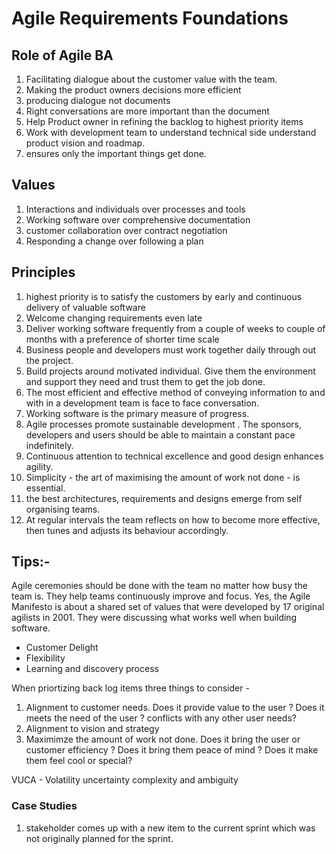 # Agile Requirements Foundations

## Role of Agile BA

1. Facilitating dialogue about the customer value with the team.
2. Making the product owners decisions more efficient
3. producing dialogue not documents
4. Right conversations are more important than the document
5. Help Product owner in refining the backlog to highest priority items
6. Work with development team to understand technical side understand product vision and roadmap.
7. ensures only the important things get done.

## Values

1. Interactions and individuals over processes and tools
2. Working software over comprehensive documentation
3. customer collaboration over contract negotiation
4. Responding a change over following a plan

## Principles

1. highest priority is to satisfy the customers by early and continuous delivery of valuable software
2. Welcome changing requirements even late
3. Deliver working software frequently from a couple of weeks to couple of months with a preference of shorter time scale
4. Business people and developers must work together daily through out the project.
5. Build projects around motivated individual. Give them the environment and support they need and trust them to get the job done.
6. The most efficient and effective method of conveying information to and with in a development team is face to face conversation.
7. Working software is the primary measure of progress.
8. Agile processes promote sustainable development . The sponsors, developers and users should be able to maintain a constant pace indefinitely.
9. Continuous attention to technical excellence and good design enhances agility.
10. Simplicity - the art of maximising the amount of work not done - is essential.
11. the best architectures, requirements and designs emerge from self organising teams.
12. At regular intervals the team reflects on how to become more effective, then tunes and adjusts its behaviour accordingly.

## Tips:-

Agile ceremonies should be done with the team no matter how busy the team is. They help teams continuously improve and focus.
Yes, the Agile Manifesto is about a shared set of values that were developed by 17 original agilists in 2001. They were discussing what works well when building software.

- Customer Delight
- Flexibility
- Learning and discovery process

When priortizing back log items three things to consider -

1. Alignment to customer needs. Does it provide value to the user ? Does it meets the need of the user ? conflicts with any other user needs?
2. Alignment to vision and strategy
3. Maximimze the amount of work not done. Does it bring the user or customer efficiency ? Does it bring them peace of mind ? Does it make them feel cool or special?

VUCA - Volatility uncertainty complexity and ambiguity

### Case Studies

1. stakeholder comes up with a new item to the current sprint which was not originally planned for the sprint.
